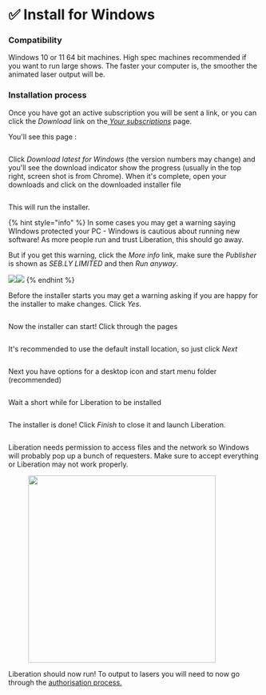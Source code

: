 # ✅ Install for Windows

### Compatibility

Windows 10 or 11 64 bit machines. High spec machines recommended if you want to run large shows.  The faster your computer is, the smoother the animated laser output will be.&#x20;

### Installation process

Once you have got an active subscription you will be sent a link, or you can click the _Download_ link on the[ _Your subscriptions_](https://liberationlaser.com/account/my-products) page.

You'll see this page :

<figure><img src="../.gitbook/assets/Windows Install Download Page.png" alt=""><figcaption></figcaption></figure>

Click _Download latest for Windows_ (the version numbers may change) and you'll see the download indicator show the progress (usually in the top right, screen shot is from Chrome). When it's complete, open your downloads and click on the downloaded installer file

<figure><img src="../.gitbook/assets/Windows Install Download list.png" alt=""><figcaption></figcaption></figure>

This will run the installer.&#x20;

{% hint style="info" %}
In some cases you may get a warning saying WIndows protected your PC - Windows is cautious about running new software! As more people run and trust Liberation, this should go away.

But if you get this warning, click the _More info_ link, make sure the _Publisher_ is shown as _SEB.LY LIMITED_ and then _Run anyway_.&#x20;

![](<../.gitbook/assets/Windows Install Windows protection warning.png>)![](<../.gitbook/assets/Windows Installation warning run anyway.png>)
{% endhint %}

Before the installer starts you may get a warning asking if you are happy for the installer to make changes. Click _Yes_.&#x20;

<figure><img src="../.gitbook/assets/Windows Installer warning make changes.png" alt=""><figcaption></figcaption></figure>

Now the installer can start! Click through the pages

<figure><img src="../.gitbook/assets/Windows Installer 1.png" alt=""><figcaption></figcaption></figure>

It's recommended to use the default install location, so just click _Next_

<figure><img src="../.gitbook/assets/Windows Installer 2.png" alt=""><figcaption></figcaption></figure>

Next you have options for a desktop icon and start menu folder (recommended)

<figure><img src="../.gitbook/assets/Windows Installer 3.png" alt=""><figcaption></figcaption></figure>

Wait a short while for Liberation to be installed

<figure><img src="../.gitbook/assets/Windows Installer 4.png" alt=""><figcaption></figcaption></figure>

The installer is done! Click _Finish_ to close it and launch Liberation.

<figure><img src="../.gitbook/assets/Windows Installer 5.png" alt=""><figcaption></figcaption></figure>

Liberation needs permission to access files and the network so Windows will probably pop up a bunch of requesters. Make sure to accept everything or Liberation may not work properly.

<figure><img src="../.gitbook/assets/windows-defender-firewall-block-message.png" alt="" width="375"><figcaption></figcaption></figure>

Liberation should now run! To output to lasers you will need to now go through the [authorisation process.](authorising-and-de-authorising.md)
